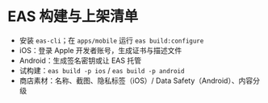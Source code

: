 # EAS 构建与上架清单

- 安装 `eas-cli`；在 `apps/mobile` 运行 `eas build:configure`
- iOS：登录 Apple 开发者账号，生成证书与描述文件
- Android：生成签名密钥或让 EAS 托管
- 试构建：`eas build -p ios` / `eas build -p android`
- 商店素材：名称、截图、隐私标签（iOS）/ Data Safety（Android）、内容分级
